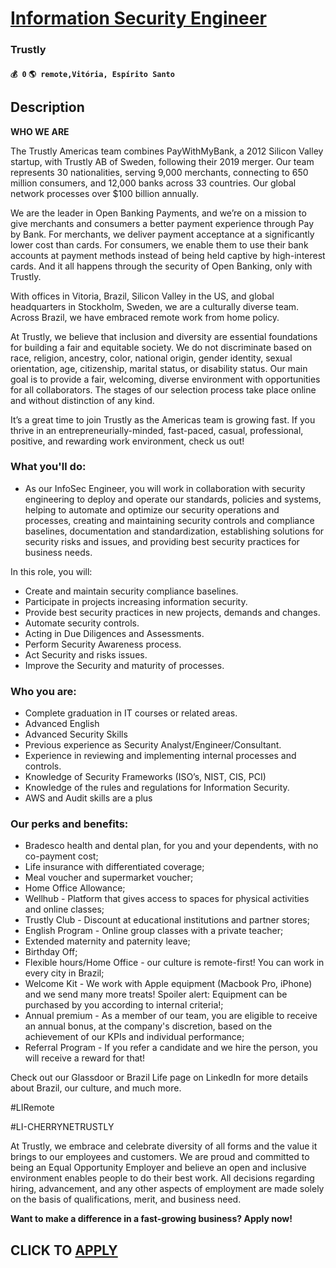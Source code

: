 # [Information Security Engineer](https://www.remotewlb.com/apply/information-security-engineer-129676)  
### Trustly  
#### `💰 0` `🌎 remote,Vitória, Espírito Santo`  

## Description

 **WHO WE ARE**

The Trustly Americas team combines PayWithMyBank, a 2012 Silicon Valley startup, with Trustly AB of Sweden, following their 2019 merger. Our team represents 30 nationalities, serving 9,000 merchants, connecting to 650 million consumers, and 12,000 banks across 33 countries. Our global network processes over $100 billion annually.

  

We are the leader in Open Banking Payments, and we’re on a mission to give merchants and consumers a better payment experience through Pay by Bank. For merchants, we deliver payment acceptance at a significantly lower cost than cards. For consumers, we enable them to use their bank accounts at payment methods instead of being held captive by high-interest cards. And it all happens through the security of Open Banking, only with Trustly.

  

With offices in Vitoria, Brazil, Silicon Valley in the US, and global headquarters in Stockholm, Sweden, we are a culturally diverse team. Across Brazil, we have embraced remote work from home policy.

  

At Trustly, we believe that inclusion and diversity are essential foundations for building a fair and equitable society. We do not discriminate based on race, religion, ancestry, color, national origin, gender identity, sexual orientation, age, citizenship, marital status, or disability status. Our main goal is to provide a fair, welcoming, diverse environment with opportunities for all collaborators. The stages of our selection process take place online and without distinction of any kind.

  

It’s a great time to join Trustly as the Americas team is growing fast. If you thrive in an entrepreneurially-minded, fast-paced, casual, professional, positive, and rewarding work environment, check us out!

  

  

### What you'll do:

* As our InfoSec Engineer, you will work in collaboration with security engineering to deploy and operate our standards, policies and systems, helping to automate and optimize our security operations and processes, creating and maintaining security controls and compliance baselines, documentation and standardization, establishing solutions for security risks and issues, and providing best security practices for business needs.

  

In this role, you will:

* Create and maintain security compliance baselines.
* Participate in projects increasing information security.
* Provide best security practices in new projects, demands and changes.
* Automate security controls.
* Acting in Due Diligences and Assessments.
* Perform Security Awareness process.
* Act Security and risks issues.
* Improve the Security and maturity of processes.

  

### Who you are:

* Complete graduation in IT courses or related areas.
* Advanced English
* Advanced Security Skills
* Previous experience as Security Analyst/Engineer/Consultant.
* Experience in reviewing and implementing internal processes and controls. 
* Knowledge of Security Frameworks (ISO’s, NIST, CIS, PCI)
* Knowledge of the rules and regulations for Information Security.
* AWS and Audit skills are a plus

  

### Our perks and benefits:

* Bradesco health and dental plan, for you and your dependents, with no co-payment cost;
* Life insurance with differentiated coverage;
* Meal voucher and supermarket voucher;
* Home Office Allowance;
* Wellhub - Platform that gives access to spaces for physical activities and online classes;
* Trustly Club - Discount at educational institutions and partner stores;
* English Program - Online group classes with a private teacher;
* Extended maternity and paternity leave;
* Birthday Off;
* Flexible hours/Home Office - our culture is remote-first! You can work in every city in Brazil;
* Welcome Kit - We work with Apple equipment (Macbook Pro, iPhone) and we send many more treats! Spoiler alert: Equipment can be purchased by you according to internal criteria!;
* Annual premium - As a member of our team, you are eligible to receive an annual bonus, at the company's discretion, based on the achievement of our KPIs and individual performance;
* Referral Program - If you refer a candidate and we hire the person, you will receive a reward for that!

  

Check out our Glassdoor or Brazil Life page on LinkedIn for more details about Brazil, our culture, and much more.

  

#LIRemote

#LI-CHERRYNETRUSTLY

  

At Trustly, we embrace and celebrate diversity of all forms and the value it brings to our employees and customers. We are proud and committed to being an Equal Opportunity Employer and believe an open and inclusive environment enables people to do their best work. All decisions regarding hiring, advancement, and any other aspects of employment are made solely on the basis of qualifications, merit, and business need.

  

 **Want to make a difference in a fast-growing business? Apply now!**

  
## CLICK TO [APPLY](https://www.remotewlb.com/apply/information-security-engineer-129676)

